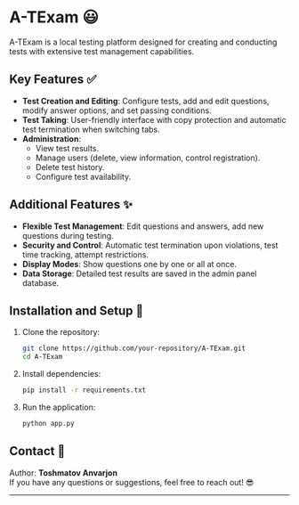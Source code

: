 # A-TExam 😃

A-TExam is a local testing platform designed for creating and conducting tests with extensive test management capabilities.

## Key Features ✅

- **Test Creation and Editing**: Configure tests, add and edit questions, modify answer options, and set passing conditions.
- **Test Taking**: User-friendly interface with copy protection and automatic test termination when switching tabs.
- **Administration**:
  - View test results.
  - Manage users (delete, view information, control registration).
  - Delete test history.
  - Configure test availability.

## Additional Features ✨

- **Flexible Test Management**: Edit questions and answers, add new questions during testing.
- **Security and Control**: Automatic test termination upon violations, test time tracking, attempt restrictions.
- **Display Modes**: Show questions one by one or all at once.
- **Data Storage**: Detailed test results are saved in the admin panel database.

## Installation and Setup 🚀

1. Clone the repository:
   ```bash
   git clone https://github.com/your-repository/A-TExam.git
   cd A-TExam
   ```
2. Install dependencies:
   ```bash
   pip install -r requirements.txt
   ```
3. Run the application:
   ```bash
   python app.py
   ```

## Contact 📩

Author: **Toshmatov Anvarjon**  
If you have any questions or suggestions, feel free to reach out! 😎

---

